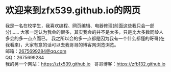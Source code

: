 # 欢迎来到zfx539.github.io的网页  

我是一名在校学生，我喜欢编程、网页编辑、电器修理(前面这些我只会一部分)……
大家一定认为我会的很多，其实我会的并不是太多，只是比大多数同龄人多会的多一点点而已。
我之所以会的多一点都是因为我有一个什么都懂的哥哥(在我看来)，大家有意的话可以去我哥哥的博客网浏览浏览。  
邮箱：2675699284@qq.com   
QQ：2675699284  
我的另一个网站：<https://zfx539.github.io>  
哥哥博客：<https://zfb132.github.io>  

